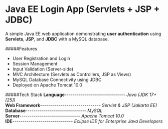 # Java EE Login App (Servlets + JSP + JDBC)
A simple Java EE web application demonstrating **user authentication** using **Servlets**, **JSP**, and **JDBC** with a MySQL database.

#####Features
- User Registration and Login
- Session Management
- Input Validation (Server-side)
- MVC Architecture (Servlets as Controllers, JSP as Views)
- MySQL Database Connectivity using JDBC
- Deployed on Apache Tomcat 10.0

#####Tech Stack
**Language**------------------------------ _Java (JDK 17+ [25])_ <br>
**Web Framework**------------------------------ _Servlet & JSP (Jakarta EE)_ <br> 
**Database**------------------------------ _MySQL_ <br> 
**Server**------------------------------ _Apache Tomcat 10.0_ <br> 
**IDE**------------------------------ _Eclipse IDE for Enterprise Java Developers_ 


